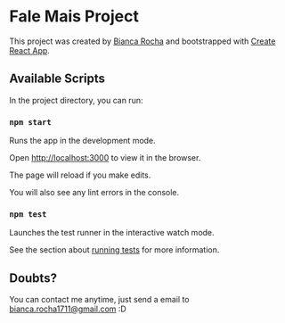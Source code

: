 # Fale Mais Project

This project was created by [Bianca Rocha](mailto:bianca.rocha1711@gmail.com) and bootstrapped with [Create React App](https://github.com/facebook/create-react-app).

## Available Scripts

In the project directory, you can run:

### `npm start`

Runs the app in the development mode.<br>

Open [http://localhost:3000](http://localhost:3000) to view it in the browser.

The page will reload if you make edits.<br>

You will also see any lint errors in the console.

### `npm test`

Launches the test runner in the interactive watch mode.<br>

See the section about [running tests](https://facebook.github.io/create-react-app/docs/running-tests) for more information.

## Doubts?

You can contact me anytime, just send a email to [bianca.rocha1711@gmail.com](mailto:bianca.rocha1711@gmail.com) :D
